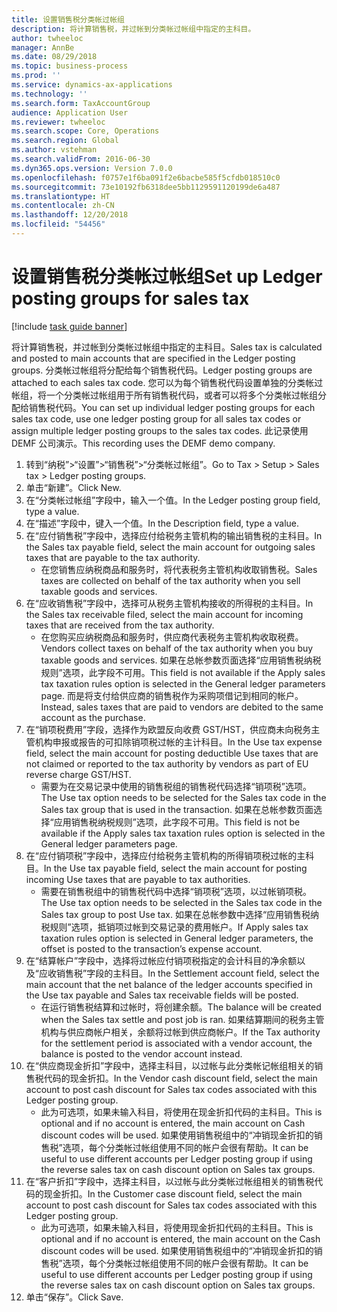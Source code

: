 ```yaml
---
title: 设置销售税分类帐过帐组
description: 将计算销售税，并过帐到分类帐过帐组中指定的主科目。
author: twheeloc
manager: AnnBe
ms.date: 08/29/2018
ms.topic: business-process
ms.prod: ''
ms.service: dynamics-ax-applications
ms.technology: ''
ms.search.form: TaxAccountGroup
audience: Application User
ms.reviewer: twheeloc
ms.search.scope: Core, Operations
ms.search.region: Global
ms.author: vstehman
ms.search.validFrom: 2016-06-30
ms.dyn365.ops.version: Version 7.0.0
ms.openlocfilehash: f0757e1f6ba091f2e6bacbe585f5cfdb018510c0
ms.sourcegitcommit: 73e10192fb6318dee5bb1129591120199de6a487
ms.translationtype: HT
ms.contentlocale: zh-CN
ms.lasthandoff: 12/20/2018
ms.locfileid: "54456"
---
```

# <a name="set-up-ledger-posting-groups-for-sales-tax"></a><span data-ttu-id="84167-103">设置销售税分类帐过帐组</span><span class="sxs-lookup"><span data-stu-id="84167-103">Set up Ledger posting groups for sales tax</span></span>

[!include [task guide banner](../../includes/task-guide-banner.md)]

<span data-ttu-id="84167-104">将计算销售税，并过帐到分类帐过帐组中指定的主科目。</span><span class="sxs-lookup"><span data-stu-id="84167-104">Sales tax is calculated and posted to main accounts that are specified in the Ledger posting groups.</span></span> <span data-ttu-id="84167-105">分类帐过帐组将分配给每个销售税代码。</span><span class="sxs-lookup"><span data-stu-id="84167-105">Ledger posting groups are attached to each sales tax code.</span></span> <span data-ttu-id="84167-106">您可以为每个销售税代码设置单独的分类帐过帐组，将一个分类帐过帐组用于所有销售税代码，或者可以将多个分类帐过帐组分配给销售税代码。</span><span class="sxs-lookup"><span data-stu-id="84167-106">You can set up individual ledger posting groups for each sales tax code, use one ledger posting group for all sales tax codes or assign multiple ledger posting groups to the sales tax codes.</span></span> <span data-ttu-id="84167-107">此记录使用 DEMF 公司演示。</span><span class="sxs-lookup"><span data-stu-id="84167-107">This recording uses the DEMF demo company.</span></span> 

1. <span data-ttu-id="84167-108">转到“纳税”>“设置”>“销售税”>“分类帐过帐组”。</span><span class="sxs-lookup"><span data-stu-id="84167-108">Go to Tax > Setup > Sales tax > Ledger posting groups.</span></span>
2. <span data-ttu-id="84167-109">单击“新建”。</span><span class="sxs-lookup"><span data-stu-id="84167-109">Click New.</span></span>
3. <span data-ttu-id="84167-110">在“分类帐过帐组”字段中，输入一个值。</span><span class="sxs-lookup"><span data-stu-id="84167-110">In the Ledger posting group field, type a value.</span></span>
4. <span data-ttu-id="84167-111">在“描述”字段中，键入一个值。</span><span class="sxs-lookup"><span data-stu-id="84167-111">In the Description field, type a value.</span></span>
5. <span data-ttu-id="84167-112">在“应付销售税”字段中，选择应付给税务主管机构的输出销售税的主科目。</span><span class="sxs-lookup"><span data-stu-id="84167-112">In the Sales tax payable field, select the main account for outgoing sales taxes that are payable to the tax authority.</span></span>
    * <span data-ttu-id="84167-113">在您销售应纳税商品和服务时，将代表税务主管机构收取销售税。</span><span class="sxs-lookup"><span data-stu-id="84167-113">Sales taxes are collected on behalf of the tax authority when you sell taxable goods and services.</span></span>  
6. <span data-ttu-id="84167-114">在“应收销售税”字段中，选择可从税务主管机构接收的所得税的主科目。</span><span class="sxs-lookup"><span data-stu-id="84167-114">In the Sales tax receivable filed, select the main account for incoming taxes that are received from the tax authority.</span></span>
    * <span data-ttu-id="84167-115">在您购买应纳税商品和服务时，供应商代表税务主管机构收取税费。</span><span class="sxs-lookup"><span data-stu-id="84167-115">Vendors collect taxes on behalf of the tax authority when you buy taxable goods and services.</span></span> <span data-ttu-id="84167-116">如果在总帐参数页面选择“应用销售税纳税规则”选项，此字段不可用。</span><span class="sxs-lookup"><span data-stu-id="84167-116">This field is not available if the Apply sales tax taxation rules option is selected in the General ledger parameters page.</span></span> <span data-ttu-id="84167-117">而是将支付给供应商的销售税作为采购项借记到相同的帐户。</span><span class="sxs-lookup"><span data-stu-id="84167-117">Instead, sales taxes that are paid to vendors are debited to the same account as the purchase.</span></span>   
7. <span data-ttu-id="84167-118">在“销项税费用”字段，选择作为欧盟反向收费 GST/HST，供应商未向税务主管机构申报或报告的可扣除销项税过帐的主计科目。</span><span class="sxs-lookup"><span data-stu-id="84167-118">In the Use tax expense field, select  the main account for posting deductible Use taxes that are not claimed or reported to the tax authority by vendors as part of EU reverse charge GST/HST.</span></span>
    * <span data-ttu-id="84167-119">需要为在交易记录中使用的销售税组的销售税代码选择“销项税”选项。</span><span class="sxs-lookup"><span data-stu-id="84167-119">The Use tax option needs to be selected for the Sales tax code in the Sales tax group that is used in the transaction.</span></span>  <span data-ttu-id="84167-120">如果在总帐参数页面选择“应用销售税纳税规则”选项，此字段不可用。</span><span class="sxs-lookup"><span data-stu-id="84167-120">This field is not be available if the Apply sales tax taxation rules option is selected in the General ledger parameters page.</span></span>   
8. <span data-ttu-id="84167-121">在“应付销项税”字段中，选择应付给税务主管机构的所得销项税过帐的主科目。</span><span class="sxs-lookup"><span data-stu-id="84167-121">In the Use tax payable field, select the main account for posting incoming Use taxes that are payable to tax authorities.</span></span>
    * <span data-ttu-id="84167-122">需要在销售税组中的销售税代码中选择“销项税”选项，以过帐销项税。</span><span class="sxs-lookup"><span data-stu-id="84167-122">The Use tax option needs to be selected in the Sales tax code in the Sales tax group to post Use tax.</span></span> <span data-ttu-id="84167-123">如果在总帐参数中选择“应用销售税纳税规则”选项，抵销项过帐到交易记录的费用帐户。</span><span class="sxs-lookup"><span data-stu-id="84167-123">If Apply sales tax taxation rules option is selected in General ledger parameters, the offset is posted to the transaction’s expense account.</span></span>   
9. <span data-ttu-id="84167-124">在“结算帐户”字段中，选择将过帐应付销项税指定的会计科目的净余额以及“应收销售税”字段的主科目。</span><span class="sxs-lookup"><span data-stu-id="84167-124">In the Settlement account field, select the main account  that the net balance of the ledger accounts specified in the Use tax payable and Sales tax receivable fields will be posted.</span></span>
    * <span data-ttu-id="84167-125">在运行销售税结算和过帐时，将创建余额。</span><span class="sxs-lookup"><span data-stu-id="84167-125">The balance will be created when the Sales tax settle and post job is ran.</span></span>  <span data-ttu-id="84167-126">如果结算期间的税务主管机构与供应商帐户相关，余额将过帐到供应商帐户。</span><span class="sxs-lookup"><span data-stu-id="84167-126">If the Tax authority for the settlement period is associated with a vendor account, the balance is posted to the vendor account instead.</span></span>   
10. <span data-ttu-id="84167-127">在“供应商现金折扣”字段中，选择主科目，以过帐与此分类帐记帐组相关的销售税代码的现金折扣。</span><span class="sxs-lookup"><span data-stu-id="84167-127">In the Vendor cash discount field, select the main account to post cash discount for Sales tax codes associated with this Ledger posting group.</span></span>
    * <span data-ttu-id="84167-128">此为可选项，如果未输入科目，将使用在现金折扣代码的主科目。</span><span class="sxs-lookup"><span data-stu-id="84167-128">This is optional and if no account is entered,  the main account on Cash discount codes will be used.</span></span> <span data-ttu-id="84167-129">如果使用销售税组中的“冲销现金折扣的销售税”选项，每个分类帐过帐组使用不同的帐户会很有帮助。</span><span class="sxs-lookup"><span data-stu-id="84167-129">It can be useful to use different accounts per Ledger posting group if using the reverse sales tax on cash discount option on Sales tax groups.</span></span>  
11. <span data-ttu-id="84167-130">在“客户折扣”字段中，选择主科目，以过帐与此分类帐过帐组相关的销售税代码的现金折扣。</span><span class="sxs-lookup"><span data-stu-id="84167-130">In the Customer case discount field, select the main account to post cash discount for Sales tax codes associated with this Ledger posting group.</span></span>
    * <span data-ttu-id="84167-131">此为可选项，如果未输入科目，将使用现金折扣代码的主科目。</span><span class="sxs-lookup"><span data-stu-id="84167-131">This is optional and if no account is entered, the main account on the Cash discount codes will be used.</span></span> <span data-ttu-id="84167-132">如果使用销售税组中的“冲销现金折扣的销售税”选项，每个分类帐过帐组使用不同的帐户会很有帮助。</span><span class="sxs-lookup"><span data-stu-id="84167-132">It can be useful to use different accounts per Ledger posting group if using the reverse sales tax on cash discount option on Sales tax groups.</span></span>  
12. <span data-ttu-id="84167-133">单击“保存”。</span><span class="sxs-lookup"><span data-stu-id="84167-133">Click Save.</span></span>

